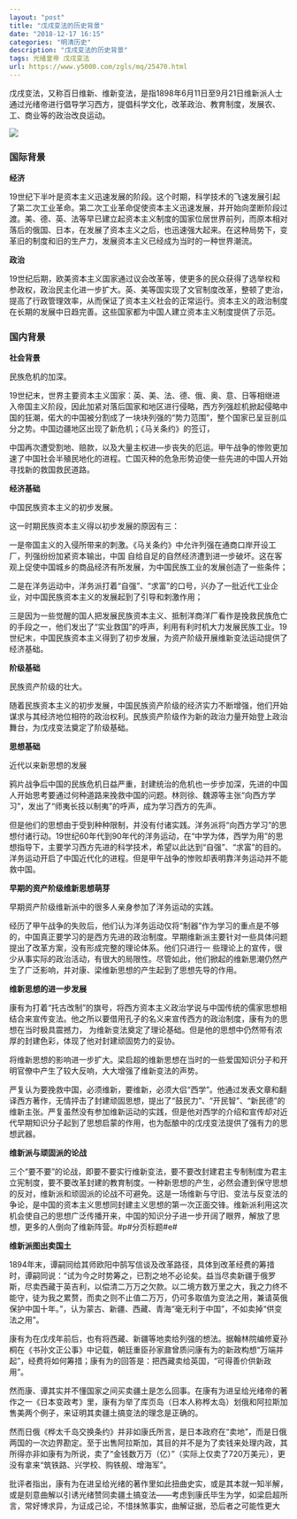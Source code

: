 ```yaml
---
layout: "post"
title: "戊戌变法的历史背景"
date: "2018-12-17 16:15"
categories: "明清历史"
description: "戊戌变法的历史背景"
tags: 光绪皇帝 戊戌变法
url: https://www.y5000.com/zgls/mq/25470.html
---
```






戊戌变法，又称百日维新、维新变法，是指1898年6月11日至9月21日维新派人士通过光绪帝进行倡导学习西方，提倡科学文化，改革政治、教育制度，发展农、工、商业等的政治改良运动。

![](https://img.y5000.com/uploads/allimg/170912/8-1F91216064JZ.jpg)

###  国际背景

**经济**

19世纪下半叶是资本主义迅速发展的阶段。这个时期，科学技术的飞速发展引起了第二次工业革命。第二次工业革命促使资本主义迅速发展，并开始向垄断阶段过渡。美、德、英、法等早已建立起资本主义制度的国家位居世界前列，而原本相对落后的俄国、日本，在发展了资本主义之后，也迅速强大起来。在这种局势下，变革旧的制度和旧的生产力，发展资本主义已经成为当时的一种世界潮流。

**政治**

19世纪后期，欧美资本主义国家通过议会改革等，使更多的民众获得了选举权和参政权，政治民主化进一步扩大。英、美等国实现了文官制度改革，整顿了吏治，提高了行政管理效率，从而保证了资本主义社会的正常运行。资本主义的政治制度在长期的发展中日趋完善。这些国家都为中国人建立资本主义制度提供了示范。

###  国内背景

**社会背景**

民族危机的加深。

19世纪末，世界主要资本主义国家：英、美、法、德、俄、奥、意、日等相继进入帝国主义阶段，因此加紧对落后国家和地区进行侵略，西方列强趁机掀起侵略中国的狂潮，偌大的中国被分割成了一块块列强的“势力范围”，整个国家已呈豆剖瓜分之势。中国边疆地区出现了新危机；《马关条约》的签订，

中国再次遭受割地、赔款，以及大量主权进—步丧失的厄运。甲午战争的惨败更加速了中国社会半殖民地化的进程。亡国灭种的危急形势迫使一些先进的中国人开始寻找新的救国救民道路。

**经济基础**

中国民族资本主义的初步发展。

这一时期民族资本主义得以初步发展的原因有三：

一是帝国主义的入侵所带来的刺激。《马关条约》中允许列强在通商口岸开设工厂，列强纷纷加紧资本输出，中国
自给自足的自然经济遭到进一步破坏。这在客观上促使中国城乡的商品经济有所发展，为中国民族工业的发展创造了一些条件；

二是在洋务运动中，洋务派打着“自强”、“求富”的口号，兴办了一批近代工业企业，对中国民族资本主义的发展起到了引导和刺激作用；

三是因为一些觉醒的国人把发展民族资本主义、抵制洋商洋厂看作是挽救民族危亡的手段之一，他们发出了“实业救国”的呼声，利用有利时机大力发展民族工业。19世纪末，中国民族资本主义得到了初步发展，为资产阶级开展维新变法运动提供了经济基础。

**阶级基础**

民族资产阶级的壮大。

随着民族资本主义的初步发展，中国民族资产阶级的经济实力不断增强，他们开始谋求与其经济地位相符的政治权利。民族资产阶级作为新的政治力量开始登上政治舞台，为戊戌变法奠定了阶级基础。

**思想基础**

近代以来新思想的发展

鸦片战争后中国的民族危机日益严重，封建统治的危机也一步步加深，先进的中国人开始思考要通过何种道路来挽救中国的问题。林则徐、魏源等主张“向西方学习”，发出了“师夷长技以制夷”的呼声，成为学习西方的先声。

但是他们的思想由于受到种种限制，并没有付诸实践。洋务派将“向西方学习”的思想付诸行动。19世纪60年代到90年代的洋务运动，在“中学为体，西学为用”的思想指导下，主要学习西方先进的科学技术，希望以此达到“自强”、“求富”的目的。洋务运动开启了中国近代化的进程。但是甲午战争的惨败却表明靠洋务运动并不能救中国。

**早期的资产阶级维新思想萌芽**

早期资产阶级维新派中的很多人亲身参加了洋务运动的实践。

经历了甲午战争的失败后，他们认为洋务运动仅将“制器”作为学习的重点是不够的，中国真正要学习的是西方先进的政治制度。早期维新派主要针对一些具体问题提出了改革方案，没有形成完整的理论体系。他们只进行一
些理论上的宣传，很少从事实际的政治活动，有很大的局限性。尽管如此，他们掀起的维新思潮仍然产生了广泛影响，并对康、梁维新思想的产生起到了思想先导的作用。

**维新思想的进一步发展**

康有为打着“托古改制”的旗号，将西方资本主义政治学说与中国传统的儒家思想相结合来宣传变法。他之所以要借用孔子的名义来宣传西方的政治制度，康有为的思想在当时极具震撼力，
为维新变法奠定了理论基础。但是他的思想中仍然带有浓厚的封建色彩，体现了他对封建顽固势力的妥协。

将维新思想的影响进一步扩大。梁启超的维新思想在当时的一些爱国知识分子和开明官僚中产生了较大反响，大大增强了维新变法的声势。

严复认为要挽救中国，必须维新，要维新，必须大侣“西学”。他通过发表文章和翻译西方著作，无情抨击了封建顽固思想，提出了“鼓民力”、“开民智”、“新民德”的维新主张。严复虽然没有参加维新运动的实践，但是他对西学的介绍和宣传却对近代早期知识分子起到了思想启蒙的作用，也为酝酿中的戊戌变法提供了强有力的思想武器。

**维新派与顽固派的论战**

三个“要不要”的论战，即要不要实行维新变法，要不要改封建君主专制制度为君主立宪制度，要不要改革封建的教育制度。一种新思想的产生，必然会遭到保守思想的反对，维新派和顽固派的论战不可避免。这是一场维新与守旧、变法与反变法的争论，是中国的资本主义思想同封建主义思想的第一次正面交锋。维新派利用这次机会使自己的思想广泛传播开来，中国的知识分子进一步开阔了眼界，解放了思想，更多的人倒向了维新阵营。#p#分页标题#e#

**维新派图出卖国土**

1894年末，谭嗣同给其师欧阳中鹄写信谈及改革路径，具体到改革经费的筹措时，谭嗣同说：“试为今之时势筹之，已割之地不必论矣。益当尽卖新疆于俄罗斯，尽卖西藏于英吉利，以偿清二万万之欠款。以二境方数万里之大，我之力终不能守，徒为我之累赘，而卖之则不止值二万万，仍可多取值为变法之用，兼请英俄保护中国十年。”，认为蒙古、新疆、西藏、青海“毫无利于中国”，不如卖掉“供变法之用”。

康有为在戊戌年前后，也有将西藏、新疆等地卖给列强的想法。据翰林院编修夏孙桐在《书孙文正公事》中记载，朝廷重臣孙家鼐曾质问康有为的新政构想“万端并起”，经费将如何筹措；康有为的回答是：把西藏卖给英国，“可得善价供新政用”。

然而康、谭其实并不懂国家之间买卖疆土是怎么回事。在康有为进呈给光绪帝的著作之一《日本变政考》里，康有为举了库页岛（日本人称桦太岛）划俄和阿拉斯加售美两个例子，来证明其卖疆土搞变法的理念是正确的。

然而日俄《桦太千岛交换条约》并非如康氏所言，是日本政府在“卖地”，而是日俄两国的一次边界勘定。至于出售阿拉斯加，其目的并不是为了卖钱来处理内政，其所得亦非如康有为所说，卖了“金钱数万万（亿）”（实际上仅卖了720万美元），更没有拿来“筑铁路、兴学校、购铁舰、增海军”。

批评者指出，康有为在进呈给光绪的著作里如此扭曲史实，或是其本就一知半解，或是刻意曲解以引诱光绪赞同卖疆土搞变法——考虑到康氏毕生为学，如梁启超所言，常好博求异，为证成己论，不惜抹煞事实，曲解证据，恐后者之可能性更大
